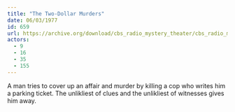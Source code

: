 ```yaml
---
title: "The Two-Dollar Murders"
date: 06/03/1977
id: 659
url: https://archive.org/download/cbs_radio_mystery_theater/cbs_radio_mystery_theater-0651-0700.zip/cbs_radio_mystery_theater-0651-0700%2Fcbsrmt_0659_the_twodollar_murders.mp3
actors:
  - 9
  - 16
  - 35
  - 155
---
```

A man tries to cover up an affair and murder by killing a cop who writes him a parking ticket. The unlikliest of clues and the unlikliest of witnesses gives him away.